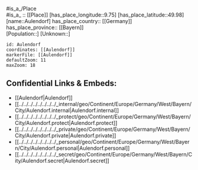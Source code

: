 ﻿---
location: [49.98,9.75] 
mapzoom: [7,12] 
mapmarker: city 
type: City
tags:
- geo/City


SpocWebEntityId: 28931
isDeleted: false
confidential: public

---
#is_a_/Place  
#is_a_ :: [[Place]] 
[has_place_longitude::9.75] 
[has_place_latitude::49.98] 
[name::Aulendorf] 
has_place_country:: [[Germany]]  
has_place_province:: [[Bayern]]  
[Population::] 
[Unknown::] 


```leaflet
id: Aulendorf
coordinates: [[Aulendorf]] 
markerFile: [[Aulendorf]] 
defaultZoom: 11 
maxZoom: 18
```


## Confidential Links & Embeds: 
- [[Aulendorf|Aulendorf]]  
- [[../../../../../../../../_internal/geo/Continent/Europe/Germany/West/Bayern/City/Aulendorf.internal|Aulendorf.internal]] 
- [[../../../../../../../../_protect/geo/Continent/Europe/Germany/West/Bayern/City/Aulendorf.protect|Aulendorf.protect]] 
- [[../../../../../../../../_private/geo/Continent/Europe/Germany/West/Bayern/City/Aulendorf.private|Aulendorf.private]] 
- [[../../../../../../../../_personal/geo/Continent/Europe/Germany/West/Bayern/City/Aulendorf.personal|Aulendorf.personal]] 
- [[../../../../../../../../_secret/geo/Continent/Europe/Germany/West/Bayern/City/Aulendorf.secret|Aulendorf.secret]] 
